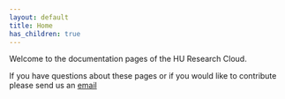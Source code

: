 ```yaml
---
layout: default
title: Home
has_children: true
---
```


Welcome to the documentation pages of the HU Research Cloud.

If you have questions about these pages or if you would like to contribute please send us an [email](mailto:onderzoeksupport@hu.nl)
